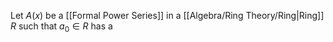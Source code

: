 Let $A(x)$ be a [[Formal Power Series]] in a [[Algebra/Ring Theory/Ring|Ring]] $R$ 
such that $a_{0}\in R$ has a 